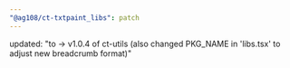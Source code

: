 ```yaml
---
"@ag108/ct-txtpaint_libs": patch
---
```


updated: "to -> v1.0.4 of ct-utils (also changed PKG_NAME in 'libs.tsx' to adjust new breadcrumb format)"
